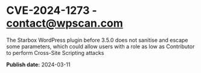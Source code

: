 # CVE-2024-1273 - contact@wpscan.com

The Starbox WordPress plugin before 3.5.0 does not sanitise and escape some parameters, which could allow users with a role as low as Contributor to perform Cross-Site Scripting attacks

**Publish date:** 2024-03-11
